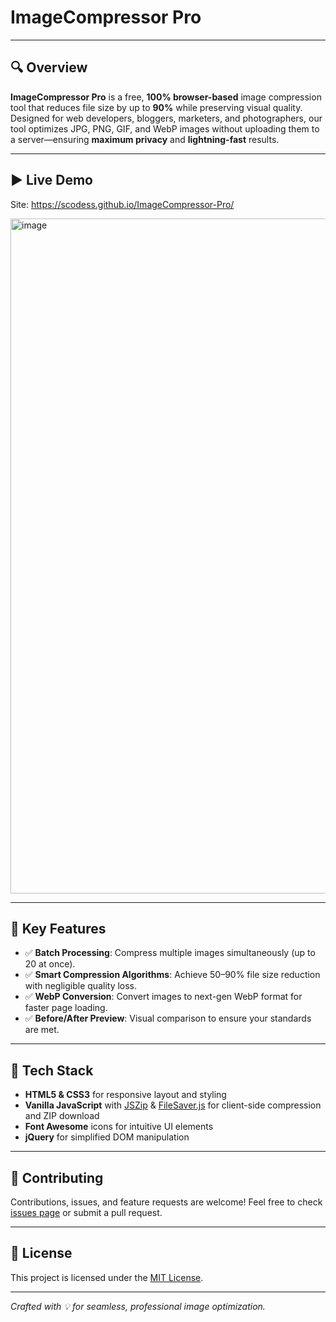 # ImageCompressor Pro

---

## 🔍 Overview

**ImageCompressor Pro** is a free, **100% browser-based** image compression tool that reduces file size by up to **90%** while preserving visual quality. Designed for web developers, bloggers, marketers, and photographers, our tool optimizes JPG, PNG, GIF, and WebP images without uploading them to a server—ensuring **maximum privacy** and **lightning-fast** results.

---

## ▶️ Live Demo

Site: https://scodess.github.io/ImageCompressor-Pro/

<img width="1920" height="1080" alt="image" src="https://github.com/user-attachments/assets/72bfadf1-6a9f-40c7-8217-57304e60b442" />

---

## 🚀 Key Features

* ✅ **Batch Processing**: Compress multiple images simultaneously (up to 20 at once).
* ✅ **Smart Compression Algorithms**: Achieve 50–90% file size reduction with negligible quality loss.
* ✅ **WebP Conversion**: Convert images to next-gen WebP format for faster page loading.
* ✅ **Before/After Preview**: Visual comparison to ensure your standards are met.

---

## 🔧 Tech Stack

* **HTML5 & CSS3** for responsive layout and styling
* **Vanilla JavaScript** with [JSZip](https://stuk.github.io/jszip/) & [FileSaver.js](https://github.com/eligrey/FileSaver.js/) for client-side compression and ZIP download
* **Font Awesome** icons for intuitive UI elements
* **jQuery** for simplified DOM manipulation

---

## 🤝 Contributing

Contributions, issues, and feature requests are welcome! Feel free to check [issues page](https://github.com/your-username/image-compressor-pro/issues) or submit a pull request.

---

## 📝 License

This project is licensed under the [MIT License](LICENSE).

---

*Crafted with 💡 for seamless, professional image optimization.*
